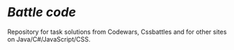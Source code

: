 ***Battle code***
=====================

Repository for task solutions from Codewars, Cssbattles and for other sites on Java/C#/JavaScript/CSS.
